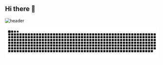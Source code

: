 ## Hi there 👋
![header](https://capsule-render.vercel.app/api?type=speech&color=mint&height=300&section=header&text=boyun's%20github&fontSize=90)
<!--
**boyunsim/boyunsim** is a ✨ _special_ ✨ repository because its `README.md` (this file) appears on your GitHub profile.

Here are some ideas to get you started:

- 🔭 I’m currently working on ...
- 🌱 I’m currently learning ...
- 👯 I’m looking to collaborate on ...
- 🤔 I’m looking for help with ...
- 💬 Ask me about ...
- 📫 How to reach me: ...
- 😄 Pronouns: ...
- ⚡ Fun fact: ...
-->
![snake gif](https://github.com/boyunsim/boyunsim/blob/output/github-contribution-grid-snake.svg)
